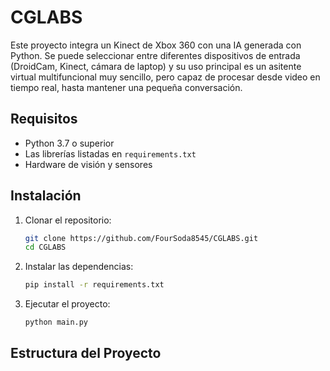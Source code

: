 # CGLABS

Este proyecto integra un Kinect de Xbox 360 con una IA generada con Python. Se puede seleccionar entre diferentes dispositivos de entrada (DroidCam, Kinect, cámara de laptop) y su uso principal es un asitente virtual multifuncional muy sencillo, pero capaz de procesar desde video en tiempo real, hasta mantener una pequeña conversación. 

## Requisitos

- Python 3.7 o superior
- Las librerías listadas en `requirements.txt`
- Hardware de visión y sensores

## Instalación

1. Clonar el repositorio:
    ```sh
    git clone https://github.com/FourSoda8545/CGLABS.git
    cd CGLABS
    ```

2. Instalar las dependencias:
    ```sh
    pip install -r requirements.txt
    ```

3. Ejecutar el proyecto:
    ```sh
    python main.py
    ```

## Estructura del Proyecto

